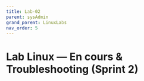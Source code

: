 ```yaml
---
title: Lab-02
parent: sysAdmin
grand_parent: LinuxLabs
nav_order: 5
---
```


# Lab Linux — En cours & Troubleshooting (Sprint 2)
